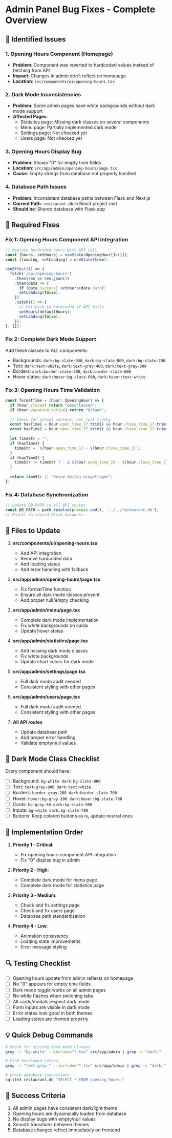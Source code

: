 # Admin Panel Bug Fixes - Complete Overview

## 🐛 Identified Issues

### 1. Opening Hours Component (Homepage)
- **Problem**: Component was reverted to hardcoded values instead of fetching from API
- **Impact**: Changes in admin don't reflect on homepage
- **Location**: `src/components/ui/opening-hours.tsx`

### 2. Dark Mode Inconsistencies
- **Problem**: Some admin pages have white backgrounds without dark mode support
- **Affected Pages**:
  - Statistics page: Missing dark classes on several components
  - Menu page: Partially implemented dark mode
  - Settings page: Not checked yet
  - Users page: Not checked yet
  
### 3. Opening Hours Display Bug
- **Problem**: Shows "0" for empty time fields
- **Location**: `src/app/admin/opening-hours/page.tsx`
- **Cause**: Empty strings from database not properly handled

### 4. Database Path Issues
- **Problem**: Inconsistent database paths between Flask and Next.js
- **Current Path**: `restaurant.db` in React project root
- **Should be**: Shared database with Flask app

## 🔧 Required Fixes

### Fix 1: Opening Hours Component API Integration
```typescript
// Replace hardcoded hours with API call
const [hours, setHours] = useState<OpeningHour[]>([]);
const [loading, setLoading] = useState(true);

useEffect(() => {
  fetch('/api/opening-hours')
    .then(res => res.json())
    .then(data => {
      if (data.success) setHours(data.data);
      setLoading(false);
    })
    .catch(() => {
      // Fallback to hardcoded if API fails
      setHours(defaultHours);
      setLoading(false);
    });
}, []);
```

### Fix 2: Complete Dark Mode Support
Add these classes to ALL components:
- Backgrounds: `dark:bg-slate-900`, `dark:bg-slate-800`, `dark:bg-slate-700`
- Text: `dark:text-white`, `dark:text-gray-400`, `dark:text-gray-300`
- Borders: `dark:border-slate-700`, `dark:border-slate-600`
- Hover states: `dark:hover:bg-slate-600`, `dark:hover:text-white`

### Fix 3: Opening Hours Time Validation
```typescript
const formatTime = (hour: OpeningHour) => {
  if (hour.closed) return "Geschlossen";
  if (hour.vacation_active) return "Urlaub";
  
  // Check for actual content, not just truthy
  const hasTime1 = hour.open_time_1?.trim() && hour.close_time_1?.trim();
  const hasTime2 = hour.open_time_2?.trim() && hour.close_time_2?.trim();
  
  let timeStr = "";
  if (hasTime1) {
    timeStr = `${hour.open_time_1} - ${hour.close_time_1}`;
  }
  if (hasTime2) {
    timeStr += timeStr ? ` & ${hour.open_time_2} - ${hour.close_time_2}` : `${hour.open_time_2} - ${hour.close_time_2}`;
  }
  
  return timeStr || "Keine Zeiten eingetragen";
};
```

### Fix 4: Database Synchronization
```typescript
// Update DB_PATH in all API routes
const DB_PATH = path.resolve(process.cwd(), '../../restaurant.db');
// Points to shared Flask database
```

## 📝 Files to Update

1. **src/components/ui/opening-hours.tsx**
   - Add API integration
   - Remove hardcoded data
   - Add loading states
   - Add error handling with fallback

2. **src/app/admin/opening-hours/page.tsx**
   - Fix formatTime function
   - Ensure all dark mode classes present
   - Add proper null/empty checking

3. **src/app/admin/menu/page.tsx**
   - Complete dark mode implementation
   - Fix white backgrounds on cards
   - Update hover states

4. **src/app/admin/statistics/page.tsx**
   - Add missing dark mode classes
   - Fix white backgrounds
   - Update chart colors for dark mode

5. **src/app/admin/settings/page.tsx**
   - Full dark mode audit needed
   - Consistent styling with other pages

6. **src/app/admin/users/page.tsx**
   - Full dark mode audit needed
   - Consistent styling with other pages

7. **All API routes**
   - Update database path
   - Add proper error handling
   - Validate empty/null values

## 🎨 Dark Mode Class Checklist

Every component should have:
- [ ] Background: `bg-white dark:bg-slate-800`
- [ ] Text: `text-gray-900 dark:text-white`
- [ ] Borders: `border-gray-200 dark:border-slate-700`
- [ ] Hover: `hover:bg-gray-100 dark:hover:bg-slate-700`
- [ ] Cards: `bg-gray-50 dark:bg-slate-900`
- [ ] Inputs: `bg-white dark:bg-slate-700`
- [ ] Buttons: Keep colored buttons as is, update neutral ones

## 🚀 Implementation Order

1. **Priority 1 - Critical**:
   - Fix opening hours component API integration
   - Fix "0" display bug in admin

2. **Priority 2 - High**:
   - Complete dark mode for menu page
   - Complete dark mode for statistics page

3. **Priority 3 - Medium**:
   - Check and fix settings page
   - Check and fix users page
   - Database path standardization

4. **Priority 4 - Low**:
   - Animation consistency
   - Loading state improvements
   - Error message styling

## 🔍 Testing Checklist

- [ ] Opening hours update from admin reflects on homepage
- [ ] No "0" appears for empty time fields
- [ ] Dark mode toggle works on all admin pages
- [ ] No white flashes when switching tabs
- [ ] All cards/modals respect dark mode
- [ ] Form inputs are visible in dark mode
- [ ] Error states look good in both themes
- [ ] Loading states are themed properly

## 💡 Quick Debug Commands

```bash
# Check for missing dark mode classes
grep -r "bg-white" --include="*.tsx" src/app/admin | grep -v "dark:"

# Find hardcoded colors
grep -r "text-gray-" --include="*.tsx" src/app/admin | grep -v "dark:"

# Check database connections
sqlite3 restaurant.db "SELECT * FROM opening_hours;"
```

## 🎯 Success Criteria

1. All admin pages have consistent dark/light theme
2. Opening hours are dynamically loaded from database
3. No display bugs with empty/null values
4. Smooth transitions between themes
5. Database changes reflect immediately on frontend